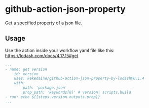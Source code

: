 
# github-action-json-property

Get a specified property of a json file.

## Usage

Use the action inside your workflow yaml file like this:
https://lodash.com/docs/4.17.15#get

```yaml
...
- name: get version
    id: version
    uses: kekedaine/github-action-json-property-by-lodash@0.1.4
    with:
        path: 'package.json'
        prop_path: 'keywords[0]' # version| scripts.build
- run: echo ${{steps.version.outputs.prop}}
...

```
